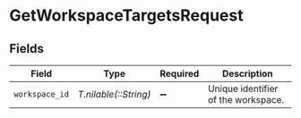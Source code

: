 # GetWorkspaceTargetsRequest


## Fields

| Field                               | Type                                | Required                            | Description                         |
| ----------------------------------- | ----------------------------------- | ----------------------------------- | ----------------------------------- |
| `workspace_id`                      | *T.nilable(::String)*               | :heavy_minus_sign:                  | Unique identifier of the workspace. |